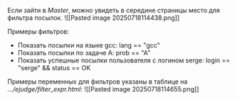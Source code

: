 Если зайти в *Master*, можно увидеть в середине страницы место для фильтра посылок.
![[Pasted image 20250718114438.png]]

Примеры фильтров:

- Показать посылки на языке gcc:
    lang == "gcc"
- Показать посылки по задаче A:
    prob == "A"
- Показать успешные посылки пользователя с логином serge:
    login == "serge" && status == OK

Примеры переменных для фильтров указаны в таблице на *.../ejudge/filter_expr.html*:
![[Pasted image 20250718114655.png]]